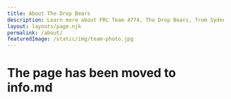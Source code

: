```yaml
---
title: About The Drop Bears
description: Learn more about FRC Team 4774, The Drop Bears, from Sydney, Australia
layout: layouts/page.njk
permalink: /about/
featuredImage: /static/img/team-photo.jpg
---
```


# The page has been moved to info.md
